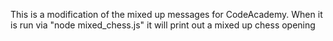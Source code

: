 This is a modification of the mixed up messages for CodeAcademy.
When it is run via "node mixed_chess.js" it will print out a mixed up chess opening
